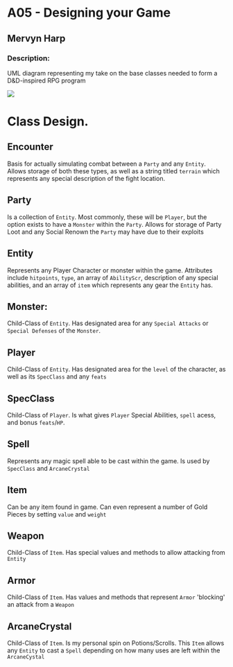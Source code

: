 # A05 - Designing your Game
## Mervyn Harp
### Description:
UML diagram representing my take on the base classes needed to form a D&D-inspired RPG program 

<img src="https://user-images.githubusercontent.com/45467263/236113759-413fc664-a090-4e3e-969e-9a3f8c4ea12f.png">

# Class Design.

## Encounter
Basis for actually simulating combat between a `Party` and any `Entity`. Allows storage of both these types, as well as a string titled `terrain` which represents
any special description of the fight location.
## Party
Is a collection of `Entity`. Most commonly, these will be `Player`, but the option exists to have a `Monster` within the `Party`. Allows for storage of Party Loot 
and any Social Renown the `Party` may have due to their exploits
## Entity
Represents any Player Character or monster within the game. Attributes include `hitpoints`, `type`, an array of `AbilityScr`, description of any 
special abilities, and an array of `item` which represents any gear the `Entity` has.
## Monster:
Child-Class of `Entity`. Has designated area for any `Special Attacks` or `Special Defenses` of the `Monster`.
## Player
Child-Class of `Entity`. Has designated area for the `level` of the character, as well as its `SpecClass` and any `feats`
## SpecClass
Child-Class of `Player`. Is what gives `Player` Special Abilities, `spell` acess, and bonus `feats`/`HP`.
## Spell
Represents any magic spell able to be cast within the game. Is used by `SpecClass` and `ArcaneCrystal`
## Item
Can be any item found in game. Can even represent a number of Gold Pieces by setting `value` and `weight`
## Weapon
Child-Class of `Item`. Has special values and methods to allow attacking from `Entity`
## Armor
Child-Class of `Item`. Has values and methods that represent `Armor` 'blocking' an attack from a `Weapon`
## ArcaneCrystal
Child-Class of `Item`. Is my personal spin on Potions/Scrolls. This `Item` allows any `Entity` to cast a `Spell` depending on how many uses are left within the 
`ArcaneCystal`




